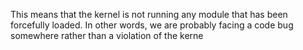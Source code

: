 This means that the kernel is not running any module that has been forcefully loaded. In other words, we are probably facing a code bug somewhere rather than a violation of the kerne
